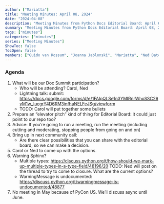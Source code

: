 ```yaml
---
author: ["Mariatta"]
title: "Meeting Minutes: April 08, 2024"
date: "2024-04-08"
description: "Meeting Minutes from Python Docs Editorial Board: April 08, 2024."
summary: "Meeting Minutes from Python Docs Editorial Board: April 08, 2024."
tags: ["minutes"]
categories: ["minutes"]
series: ["Meeting Minutes"]
ShowToc: false
TocOpen: false
members: ["Guido van Rossum", "Joanna Jablonski", "Mariatta", "Ned Batchelder"]
---
```


### Agenda

1. What will be our Doc Summit participation?
   - Who will be attending? Carol, Ned
   - Lightning talk: submit: https://docs.google.com/forms/d/e/1FAIpQLSe1n3YMIRnrWhoSSC29yM1w_IucgrY4D6RM3infhaNELFeJSg/viewform
   - TODO: Carol will put together some bullets
2. Prepare an “elevator pitch” kind of thing for Editorial Board: it could just point to our repo too?
3. Advice: If you’re going to run a meeting, run the meeting (including cutting and moderating, stopping people from going on and on)
4. Bring up in next community call:
   - Are there clear possibilities that you can share with the editorial board, so we can make a decision.
5. Carol or Ned to come up with the options.
6. Warning Sphinx?
   - Multiple types: https://discuss.python.org/t/how-should-we-mark-up-multiple-types-in-a-type-field/48196/20
     TODO: Ned will post on the thread to try to come to closure. What are the current options?
   - WarningMessage is undocumented: https://discuss.python.org/t/warningmessage-is-undocumented/48877 
7. No meeting in May because of PyCon US. We’ll discuss async until June.

